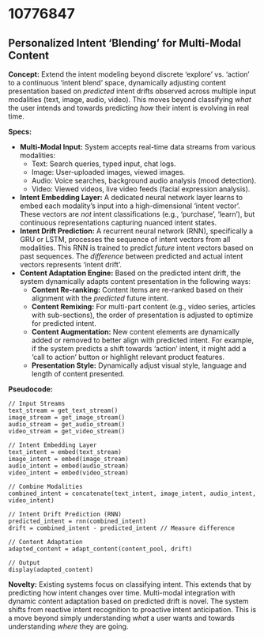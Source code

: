 # 10776847

## Personalized Intent ‘Blending’ for Multi-Modal Content

**Concept:** Extend the intent modeling beyond discrete ‘explore’ vs. ‘action’ to a continuous ‘intent blend’ space, dynamically adjusting content presentation based on *predicted* intent drifts observed across multiple input modalities (text, image, audio, video).  This moves beyond classifying *what* the user intends and towards predicting *how* their intent is evolving in real time.

**Specs:**

*   **Multi-Modal Input:** System accepts real-time data streams from various modalities:
    *   Text: Search queries, typed input, chat logs.
    *   Image: User-uploaded images, viewed images.
    *   Audio: Voice searches, background audio analysis (mood detection).
    *   Video: Viewed videos, live video feeds (facial expression analysis).
*   **Intent Embedding Layer:** A dedicated neural network layer learns to embed each modality’s input into a high-dimensional ‘intent vector’.  These vectors are *not* intent classifications (e.g., ‘purchase’, ‘learn’), but continuous representations capturing nuanced intent states.
*   **Intent Drift Prediction:** A recurrent neural network (RNN), specifically a GRU or LSTM, processes the sequence of intent vectors from all modalities. This RNN is trained to predict *future* intent vectors based on past sequences. The *difference* between predicted and actual intent vectors represents ‘intent drift’.
*   **Content Adaptation Engine:** Based on the predicted intent drift, the system dynamically adapts content presentation in the following ways:
    *   **Content Re-ranking:** Content items are re-ranked based on their alignment with the *predicted* future intent.
    *   **Content Remixing:** For multi-part content (e.g., video series, articles with sub-sections), the order of presentation is adjusted to optimize for predicted intent.
    *   **Content Augmentation:** New content elements are dynamically added or removed to better align with predicted intent. For example, if the system predicts a shift towards ‘action’ intent, it might add a ‘call to action’ button or highlight relevant product features.
    *    **Presentation Style:** Dynamically adjust visual style, language and length of content presented.

**Pseudocode:**

```
// Input Streams
text_stream = get_text_stream()
image_stream = get_image_stream()
audio_stream = get_audio_stream()
video_stream = get_video_stream()

// Intent Embedding Layer
text_intent = embed(text_stream)
image_intent = embed(image_stream)
audio_intent = embed(audio_stream)
video_intent = embed(video_stream)

// Combine Modalities
combined_intent = concatenate(text_intent, image_intent, audio_intent, video_intent)

// Intent Drift Prediction (RNN)
predicted_intent = rnn(combined_intent)
drift = combined_intent - predicted_intent // Measure difference

// Content Adaptation
adapted_content = adapt_content(content_pool, drift)

// Output
display(adapted_content)
```

**Novelty:** Existing systems focus on classifying intent. This extends that by predicting how intent changes over time. Multi-modal integration with dynamic content adaptation based on predicted drift is novel. The system shifts from reactive intent recognition to proactive intent anticipation.  This is a move beyond simply understanding *what* a user wants and towards understanding *where* they are going.